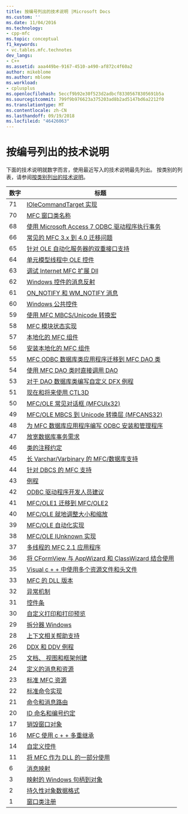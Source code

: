 ```yaml
---
title: 按编号列出的技术说明 |Microsoft Docs
ms.custom: ''
ms.date: 11/04/2016
ms.technology:
- cpp-mfc
ms.topic: conceptual
f1_keywords:
- vc.tables.mfc.technotes
dev_langs:
- C++
ms.assetid: aaa449be-9167-4510-a490-af872c4f60a2
author: mikeblome
ms.author: mblome
ms.workload:
- cplusplus
ms.openlocfilehash: 5eccf9b92e30f523d2adbcf83305678305691b5a
ms.sourcegitcommit: 799f9b976623a375203ad8b2ad5147bd6a2212f0
ms.translationtype: MT
ms.contentlocale: zh-CN
ms.lasthandoff: 09/19/2018
ms.locfileid: "46426063"
---
```

# <a name="technical-notes-by-number"></a>按编号列出的技术说明

下面的技术说明就数字而言，使用最近写入的技术说明最先列出。 按类别的列表，请参阅[按类别列出的技术说明](../mfc/technical-notes-by-category.md)。

|数字|标题|
|------------|-----------|
|71|[IOleCommandTarget 实现](../mfc/tn071-mfc-iolecommandtarget-implementation.md)|
|70|[MFC 窗口类名称](../mfc/tn070-mfc-window-class-names.md)|
|68|[使用 Microsoft Access 7 ODBC 驱动程序执行事务](../mfc/tn068-performing-transactions-with-the-microsoft-access-7-odbc-driver.md)|
|66|[常见的 MFC 3.x 到 4.0 迁移问题](../mfc/tn066-common-mfc-3-x-to-4-0-porting-issues.md)|
|65|[针对 OLE 自动化服务器的双重接口支持](../mfc/tn065-dual-interface-support-for-ole-automation-servers.md)|
|64|[单元模型线程中 OLE 控件](../mfc/tn064-apartment-model-threading-in-activex-controls.md)|
|63|[调试 Internet MFC 扩展 Dll](../mfc/tn063-debugging-internet-extension-dlls.md)|
|62|[Windows 控件的消息反射](../mfc/tn062-message-reflection-for-windows-controls.md)|
|61|[ON_NOTIFY 和 WM_NOTIFY 消息](../mfc/tn061-on-notify-and-wm-notify-messages.md)|
|60|[Windows 公共控件](../mfc/tn060-the-new-windows-common-controls.md)|
|59|[使用 MFC MBCS/Unicode 转换宏](../mfc/tn059-using-mfc-mbcs-unicode-conversion-macros.md)|
|58|[MFC 模块状态实现](../mfc/tn058-mfc-module-state-implementation.md)|
|57|[本地化的 MFC 组件](../mfc/tn057-localization-of-mfc-components.md)|
|56|[安装本地化的 MFC 组件](../mfc/tn056-installation-of-localized-mfc-components.md)|
|55|[MFC ODBC 数据库类应用程序迁移到 MFC DAO 类](../mfc/tn055-migrating-mfc-odbc-database-class-applications-to-mfc-dao-classes.md)|
|54|[使用 MFC DAO 类时直接调用 DAO](../mfc/tn054-calling-dao-directly-while-using-mfc-dao-classes.md)|
|53|[对于 DAO 数据库类编写自定义 DFX 例程](../mfc/tn053-custom-dfx-routines-for-dao-database-classes.md)|
|51|[现在和将来使用 CTL3D](../mfc/tn051-using-ctl3d-now-and-in-the-future.md)|
|50|[MFC/OLE 常见对话框 (MFCUIx32)](../mfc/tn050-mfc-ole-common-dialogs-mfcuix32.md)|
|49|[MFC/OLE MBCS 到 Unicode 转换层 (MFCANS32)](../mfc/tn049-mfc-ole-mbcs-to-unicode-translation-layer-mfcans32.md)|
|48|[为 MFC 数据库应用程序编写 ODBC 安装和管理程序](../mfc/tn048-writing-odbc-setup-and-administration-programs.md)|
|47|[放宽数据库事务需求](../mfc/tn047-relaxing-database-transaction-requirements.md)|
|46|[类的注释约定](../mfc/tn046-commenting-conventions-for-the-mfc-classes.md)|
|45|[长 Varchar/Varbinary 的 MFC/数据库支持](../mfc/tn045-mfc-database-support-for-long-varchar-varbinary.md)|
|44|[针对 DBCS 的 MFC 支持](../mfc/tn044-mfc-support-for-dbcs.md)|
|43|[例程](../mfc/tn043-rfx-routines.md)|
|42|[ODBC 驱动程序开发人员建议](../mfc/tn042-odbc-driver-developer-recommendations.md)|
|41|[MFC/OLE1 迁移到 MFC/OLE2](../mfc/tn041-mfc-ole1-migration-to-mfc-ole-2.md)|
|40|[MFC/OLE 就地调整大小和缩放](../mfc/tn040-mfc-ole-in-place-resizing-and-zooming.md)|
|39|[MFC/OLE 自动化实现](../mfc/tn039-mfc-ole-automation-implementation.md)|
|38|[MFC/OLE IUnknown 实现](../mfc/tn038-mfc-ole-iunknown-implementation.md)|
|37|[多线程的 MFC 2.1 应用程序](../mfc/tn037-multithreaded-mfc-2-1-applications.md)|
|36|[将 CFormView 与 AppWizard 和 ClassWizard 结合使用](../mfc/tn036-using-cformview-with-appwizard-and-classwizard.md)|
|35|[Visual c + + 中使用多个资源文件和头文件](../mfc/tn035-using-multiple-resource-files-and-header-files-with-visual-cpp.md)|
|33|[MFC 的 DLL 版本](../mfc/tn033-dll-version-of-mfc.md)|
|32|[异常机制](../mfc/tn032-mfc-exception-mechanism.md)|
|31|[控件条](../mfc/tn031-control-bars.md)|
|30|[自定义打印和打印预览](../mfc/tn030-customizing-printing-and-print-preview.md)|
|29|[拆分器 Windows](../mfc/tn029-splitter-windows.md)|
|28|[上下文相关帮助支持](../mfc/tn028-context-sensitive-help-support.md)|
|26|[DDX 和 DDV 例程](../mfc/tn026-ddx-and-ddv-routines.md)|
|25|[文档、 视图和框架创建](../mfc/tn025-document-view-and-frame-creation.md)|
|24|[定义的消息和资源](../mfc/tn024-mfc-defined-messages-and-resources.md)|
|23|[标准 MFC 资源](../mfc/tn023-standard-mfc-resources.md)|
|22|[标准命令实现](../mfc/tn022-standard-commands-implementation.md)|
|21|[命令和消息路由](../mfc/tn021-command-and-message-routing.md)|
|20|[ID 命名和编号约定](../mfc/tn020-id-naming-and-numbering-conventions.md)|
|17|[销毁窗口对象](../mfc/tn017-destroying-window-objects.md)|
|16|[MFC 使用 c + + 多重继承](../mfc/tn016-using-cpp-multiple-inheritance-with-mfc.md)|
|14|[自定义控件](../mfc/tn014-custom-controls.md)|
|11|[将 MFC 作为 DLL 的一部分使用](../mfc/tn011-using-mfc-as-part-of-a-dll.md)|
|6|[消息映射](../mfc/tn006-message-maps.md)|
|3|[映射的 Windows 句柄到对象](../mfc/tn003-mapping-of-windows-handles-to-objects.md)|
|2|[持久性对象数据格式](../mfc/tn002-persistent-object-data-format.md)|
|1|[窗口类注册](../mfc/tn001-window-class-registration.md)
